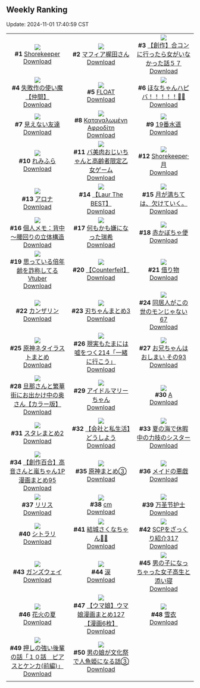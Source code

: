 ## Weekly Ranking
Update: 2024-11-01 17:40:59 CST

|      |      |      |
| :----: | :----: | :----: |
| ![](https://i.pixiv.re/c/240x480/img-master/img/2024/10/26/00/05/27/123672850_p0_master1200.jpg)<br>**#1** [Shorekeeper](https://www.pixiv.net/artworks/123672850)<br>[Download](https://i.pixiv.re/img-original/img/2024/10/26/00/05/27/123672850_p0.jpg) | ![](https://i.pixiv.re/c/240x480/img-master/img/2024/10/26/00/00/33/123672378_p0_master1200.jpg)<br>**#2** [マフィア梶田さん](https://www.pixiv.net/artworks/123672378)<br>[Download](https://i.pixiv.re/img-original/img/2024/10/26/00/00/33/123672378_p0.jpg) | ![](https://i.pixiv.re/c/240x480/img-master/img/2024/10/25/00/00/22/123642838_p0_master1200.jpg)<br>**#3** [【創作】合コンに行ったら女がいなかった話５７](https://www.pixiv.net/artworks/123642838)<br>[Download](https://i.pixiv.re/img-original/img/2024/10/25/00/00/22/123642838_p0.png) |
| ![](https://i.pixiv.re/c/240x480/img-master/img/2024/10/26/11/04/14/123684363_p0_master1200.jpg)<br>**#4** [失敗作の使い魔【仲間】](https://www.pixiv.net/artworks/123684363)<br>[Download](https://i.pixiv.re/img-original/img/2024/10/26/11/04/14/123684363_p0.png) | ![](https://i.pixiv.re/c/240x480/img-master/img/2024/10/25/00/12/08/123643630_p0_master1200.jpg)<br>**#5** [FLOAT](https://www.pixiv.net/artworks/123643630)<br>[Download](https://i.pixiv.re/img-original/img/2024/10/25/00/12/08/123643630_p0.jpg) | ![](https://i.pixiv.re/c/240x480/img-master/img/2024/10/27/00/00/04/123705627_p0_master1200.jpg)<br>**#6** [ほなちゃんハピバ！！！！！🎂🎉](https://www.pixiv.net/artworks/123705627)<br>[Download](https://i.pixiv.re/img-original/img/2024/10/27/00/00/04/123705627_p0.jpg) |
| ![](https://i.pixiv.re/c/240x480/img-master/img/2024/10/26/19/39/26/123696331_p0_master1200.jpg)<br>**#7** [見えない友達](https://www.pixiv.net/artworks/123696331)<br>[Download](https://i.pixiv.re/img-original/img/2024/10/26/19/39/26/123696331_p0.jpg) | ![](https://i.pixiv.re/c/240x480/img-master/img/2024/10/26/18/44/50/123694653_p0_master1200.jpg)<br>**#8** [Καταναλωμένη Αφροδίτη](https://www.pixiv.net/artworks/123694653)<br>[Download](https://i.pixiv.re/img-original/img/2024/10/26/18/44/50/123694653_p0.jpg) | ![](https://i.pixiv.re/c/240x480/img-master/img/2024/10/25/00/25/36/123643635_p0_master1200.jpg)<br>**#9** [19番水道](https://www.pixiv.net/artworks/123643635)<br>[Download](https://i.pixiv.re/img-original/img/2024/10/25/00/25/36/123643635_p0.png) |
| ![](https://i.pixiv.re/c/240x480/img-master/img/2024/10/26/09/58/04/123683127_p0_master1200.jpg)<br>**#10** [れみふら](https://www.pixiv.net/artworks/123683127)<br>[Download](https://i.pixiv.re/img-original/img/2024/10/26/09/58/04/123683127_p0.png) | ![](https://i.pixiv.re/c/240x480/img-master/img/2024/10/26/00/09/43/123673068_p0_master1200.jpg)<br>**#11** [バ美肉おじいちゃんと高齢者限定乙女ゲーム](https://www.pixiv.net/artworks/123673068)<br>[Download](https://i.pixiv.re/img-original/img/2024/10/26/00/09/43/123673068_p0.jpg) | ![](https://i.pixiv.re/c/240x480/img-master/img/2024/10/27/06/08/20/123713388_p0_master1200.jpg)<br>**#12** [Shorekeeper·月](https://www.pixiv.net/artworks/123713388)<br>[Download](https://i.pixiv.re/img-original/img/2024/10/27/06/08/20/123713388_p0.jpg) |
| ![](https://i.pixiv.re/c/240x480/img-master/img/2024/10/26/00/00/33/123672372_p0_master1200.jpg)<br>**#13** [アロナ](https://www.pixiv.net/artworks/123672372)<br>[Download](https://i.pixiv.re/img-original/img/2024/10/26/00/00/33/123672372_p0.jpg) | ![](https://i.pixiv.re/c/240x480/img-master/img/2024/10/26/20/17/12/123697610_p0_master1200.jpg)<br>**#14** [【Laur The BEST】](https://www.pixiv.net/artworks/123697610)<br>[Download](https://i.pixiv.re/img-original/img/2024/10/26/20/17/12/123697610_p0.jpg) | ![](https://i.pixiv.re/c/240x480/img-master/img/2024/10/25/19/14/36/123662385_p0_master1200.jpg)<br>**#15** [月が満ちては、欠けていく。](https://www.pixiv.net/artworks/123662385)<br>[Download](https://i.pixiv.re/img-original/img/2024/10/25/19/14/36/123662385_p0.jpg) |
| ![](https://i.pixiv.re/c/240x480/img-master/img/2024/10/26/18/11/30/123693758_p0_master1200.jpg)<br>**#16** [個人メモ：背中～腰回りの立体構造](https://www.pixiv.net/artworks/123693758)<br>[Download](https://i.pixiv.re/img-original/img/2024/10/26/18/11/30/123693758_p0.jpg) | ![](https://i.pixiv.re/c/240x480/img-master/img/2024/10/26/22/02/50/123701350_p0_master1200.jpg)<br>**#17** [何もかも嫌になった瑞希](https://www.pixiv.net/artworks/123701350)<br>[Download](https://i.pixiv.re/img-original/img/2024/10/26/22/02/50/123701350_p0.jpg) | ![](https://i.pixiv.re/c/240x480/img-master/img/2024/10/25/07/30/02/123650520_p0_master1200.jpg)<br>**#18** [赤かぼちゃ便](https://www.pixiv.net/artworks/123650520)<br>[Download](https://i.pixiv.re/img-original/img/2024/10/25/07/30/02/123650520_p0.jpg) |
| ![](https://i.pixiv.re/c/240x480/img-master/img/2024/10/26/20/00/59/123697055_p0_master1200.jpg)<br>**#19** [思っている倍年齢を詐称してるVtuber](https://www.pixiv.net/artworks/123697055)<br>[Download](https://i.pixiv.re/img-original/img/2024/10/26/20/00/59/123697055_p0.png) | ![](https://i.pixiv.re/c/240x480/img-master/img/2024/10/27/15/27/53/123723791_p0_master1200.jpg)<br>**#20** [【Counterfeit】](https://www.pixiv.net/artworks/123723791)<br>[Download](https://i.pixiv.re/img-original/img/2024/10/27/15/27/53/123723791_p0.jpg) | ![](https://i.pixiv.re/c/240x480/img-master/img/2024/10/27/00/00/57/123705825_p0_master1200.jpg)<br>**#21** [借り物](https://www.pixiv.net/artworks/123705825)<br>[Download](https://i.pixiv.re/img-original/img/2024/10/27/00/00/57/123705825_p0.png) |
| ![](https://i.pixiv.re/c/240x480/img-master/img/2024/10/26/00/00/30/123672358_p0_master1200.jpg)<br>**#22** [カンザリン](https://www.pixiv.net/artworks/123672358)<br>[Download](https://i.pixiv.re/img-original/img/2024/10/26/00/00/30/123672358_p0.png) | ![](https://i.pixiv.re/c/240x480/img-master/img/2024/10/26/08/07/27/123681360_p0_master1200.jpg)<br>**#23** [刃ちゃんまとめ3](https://www.pixiv.net/artworks/123681360)<br>[Download](https://i.pixiv.re/img-original/img/2024/10/26/08/07/27/123681360_p0.jpg) | ![](https://i.pixiv.re/c/240x480/img-master/img/2024/10/26/17/08/14/123691934_p0_master1200.jpg)<br>**#24** [同居人がこの世のモンじゃない67](https://www.pixiv.net/artworks/123691934)<br>[Download](https://i.pixiv.re/img-original/img/2024/10/26/17/08/14/123691934_p0.jpg) |
| ![](https://i.pixiv.re/c/240x480/img-master/img/2024/10/26/18/52/21/123694840_p0_master1200.jpg)<br>**#25** [原神ネタイラストまとめ](https://www.pixiv.net/artworks/123694840)<br>[Download](https://i.pixiv.re/img-original/img/2024/10/26/18/52/21/123694840_p0.jpg) | ![](https://i.pixiv.re/c/240x480/img-master/img/2024/10/27/18/00/06/123727744_p0_master1200.jpg)<br>**#26** [現実もたまには嘘をつく214「一緒に行こう」](https://www.pixiv.net/artworks/123727744)<br>[Download](https://i.pixiv.re/img-original/img/2024/10/27/18/00/06/123727744_p0.jpg) | ![](https://i.pixiv.re/c/240x480/img-master/img/2024/10/26/16/46/45/123691423_p0_master1200.jpg)<br>**#27** [お兄ちゃんはおしまい その93](https://www.pixiv.net/artworks/123691423)<br>[Download](https://i.pixiv.re/img-original/img/2024/10/26/16/46/45/123691423_p0.png) |
| ![](https://i.pixiv.re/c/240x480/img-master/img/2024/10/26/00/00/52/123672448_p0_master1200.jpg)<br>**#28** [旦那さんと繁華街にお出かけ中の奥さん【カラー版】](https://www.pixiv.net/artworks/123672448)<br>[Download](https://i.pixiv.re/img-original/img/2024/10/26/00/00/52/123672448_p0.jpg) | ![](https://i.pixiv.re/c/240x480/img-master/img/2024/10/26/18/00/09/123693298_p0_master1200.jpg)<br>**#29** [アイドルマリーちゃん](https://www.pixiv.net/artworks/123693298)<br>[Download](https://i.pixiv.re/img-original/img/2024/10/26/18/00/09/123693298_p0.jpg) | ![](https://i.pixiv.re/c/240x480/img-master/img/2024/10/26/11/42/43/123685127_p0_master1200.jpg)<br>**#30** [A](https://www.pixiv.net/artworks/123685127)<br>[Download](https://i.pixiv.re/img-original/img/2024/10/26/11/42/43/123685127_p0.png) |
| ![](https://i.pixiv.re/c/240x480/img-master/img/2024/10/25/13/08/17/123655284_p0_master1200.jpg)<br>**#31** [スタレまとめ2](https://www.pixiv.net/artworks/123655284)<br>[Download](https://i.pixiv.re/img-original/img/2024/10/25/13/08/17/123655284_p0.jpg) | ![](https://i.pixiv.re/c/240x480/img-master/img/2024/10/25/12/00/10/123654054_p0_master1200.jpg)<br>**#32** [【会社と私生活】どうしよう](https://www.pixiv.net/artworks/123654054)<br>[Download](https://i.pixiv.re/img-original/img/2024/10/25/12/00/10/123654054_p0.jpg) | ![](https://i.pixiv.re/c/240x480/img-master/img/2024/10/25/19/29/30/123662809_p0_master1200.jpg)<br>**#33** [夏の海で休暇中の力技のシスター](https://www.pixiv.net/artworks/123662809)<br>[Download](https://i.pixiv.re/img-original/img/2024/10/25/19/29/30/123662809_p0.jpg) |
| ![](https://i.pixiv.re/c/240x480/img-master/img/2024/10/26/00/02/34/123672635_p0_master1200.jpg)<br>**#34** [【創作百合】高音さんと嵐ちゃん1P漫画まとめ95](https://www.pixiv.net/artworks/123672635)<br>[Download](https://i.pixiv.re/img-original/img/2024/10/26/00/02/34/123672635_p0.jpg) | ![](https://i.pixiv.re/c/240x480/img-master/img/2024/10/25/19/42/18/123663158_p0_master1200.jpg)<br>**#35** [原神まとめ③](https://www.pixiv.net/artworks/123663158)<br>[Download](https://i.pixiv.re/img-original/img/2024/10/25/19/42/18/123663158_p0.jpg) | ![](https://i.pixiv.re/c/240x480/img-master/img/2024/10/26/20/50/04/123698705_p0_master1200.jpg)<br>**#36** [メイドの悪戯](https://www.pixiv.net/artworks/123698705)<br>[Download](https://i.pixiv.re/img-original/img/2024/10/26/20/50/04/123698705_p0.png) |
| ![](https://i.pixiv.re/c/240x480/img-master/img/2024/10/26/02/33/33/123676905_p0_master1200.jpg)<br>**#37** [リリス](https://www.pixiv.net/artworks/123676905)<br>[Download](https://i.pixiv.re/img-original/img/2024/10/26/02/33/33/123676905_p0.png) | ![](https://i.pixiv.re/c/240x480/img-master/img/2024/10/26/21/17/50/123699712_p0_master1200.jpg)<br>**#38** [cm](https://www.pixiv.net/artworks/123699712)<br>[Download](https://i.pixiv.re/img-original/img/2024/10/26/21/17/50/123699712_p0.png) | ![](https://i.pixiv.re/c/240x480/img-master/img/2024/10/26/21/05/16/123699316_p0_master1200.jpg)<br>**#39** [万圣节护士](https://www.pixiv.net/artworks/123699316)<br>[Download](https://i.pixiv.re/img-original/img/2024/10/26/21/05/16/123699316_p0.jpg) |
| ![](https://i.pixiv.re/c/240x480/img-master/img/2024/10/25/00/40/25/123644582_p0_master1200.jpg)<br>**#40** [シトラリ](https://www.pixiv.net/artworks/123644582)<br>[Download](https://i.pixiv.re/img-original/img/2024/10/25/00/40/25/123644582_p0.jpg) | ![](https://i.pixiv.re/c/240x480/img-master/img/2024/10/26/07/37/02/123680863_p0_master1200.jpg)<br>**#41** [結城さくなちゃん🎀🐾](https://www.pixiv.net/artworks/123680863)<br>[Download](https://i.pixiv.re/img-original/img/2024/10/26/07/37/02/123680863_p0.jpg) | ![](https://i.pixiv.re/c/240x480/img-master/img/2024/10/26/21/00/24/123699109_p0_master1200.jpg)<br>**#42** [SCPをざっくり紹介317](https://www.pixiv.net/artworks/123699109)<br>[Download](https://i.pixiv.re/img-original/img/2024/10/26/21/00/24/123699109_p0.jpg) |
| ![](https://i.pixiv.re/c/240x480/img-master/img/2024/10/26/10/25/28/123683592_p0_master1200.jpg)<br>**#43** [ガンズウェイ](https://www.pixiv.net/artworks/123683592)<br>[Download](https://i.pixiv.re/img-original/img/2024/10/26/10/25/28/123683592_p0.jpg) | ![](https://i.pixiv.re/c/240x480/img-master/img/2024/10/26/00/00/02/123672235_p0_master1200.jpg)<br>**#44** [涙](https://www.pixiv.net/artworks/123672235)<br>[Download](https://i.pixiv.re/img-original/img/2024/10/26/00/00/02/123672235_p0.png) | ![](https://i.pixiv.re/c/240x480/img-master/img/2024/10/27/00/02/40/123706023_p0_master1200.jpg)<br>**#45** [男の子になっちゃった女子高生と添い寝](https://www.pixiv.net/artworks/123706023)<br>[Download](https://i.pixiv.re/img-original/img/2024/10/27/00/02/40/123706023_p0.jpg) |
| ![](https://i.pixiv.re/c/240x480/img-master/img/2024/10/26/19/19/56/123695726_p0_master1200.jpg)<br>**#46** [花火の夏](https://www.pixiv.net/artworks/123695726)<br>[Download](https://i.pixiv.re/img-original/img/2024/10/26/19/19/56/123695726_p0.jpg) | ![](https://i.pixiv.re/c/240x480/img-master/img/2024/10/25/00/02/31/123643127_p0_master1200.jpg)<br>**#47** [【ウマ娘】ウマ娘漫画まとめ127【漫画6枚】](https://www.pixiv.net/artworks/123643127)<br>[Download](https://i.pixiv.re/img-original/img/2024/10/25/00/02/31/123643127_p0.jpg) | ![](https://i.pixiv.re/c/240x480/img-master/img/2024/10/26/00/00/14/123672299_p0_master1200.jpg)<br>**#48** [雪衣](https://www.pixiv.net/artworks/123672299)<br>[Download](https://i.pixiv.re/img-original/img/2024/10/26/00/00/14/123672299_p0.png) |
| ![](https://i.pixiv.re/c/240x480/img-master/img/2024/10/26/00/03/36/123672712_p0_master1200.jpg)<br>**#49** [押しの強い後輩の話「１０話　ピアスとケンカ(前編)」](https://www.pixiv.net/artworks/123672712)<br>[Download](https://i.pixiv.re/img-original/img/2024/10/26/00/03/36/123672712_p0.jpg) | ![](https://i.pixiv.re/c/240x480/img-master/img/2024/10/25/12/13/47/123654346_p0_master1200.jpg)<br>**#50** [男の娘が文化祭で人魚姫になる話③](https://www.pixiv.net/artworks/123654346)<br>[Download](https://i.pixiv.re/img-original/img/2024/10/25/12/13/47/123654346_p0.jpg) |
|      |
